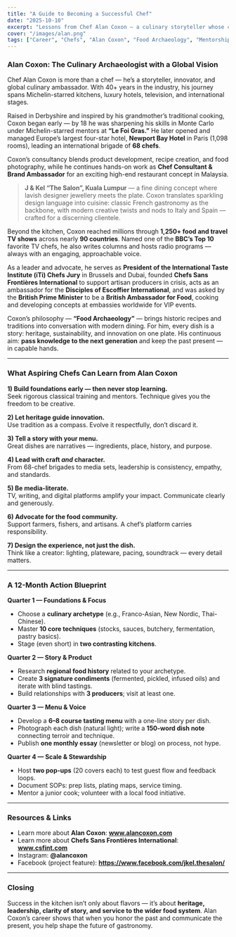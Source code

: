 ```yaml
---
title: "A Guide to Becoming a Successful Chef"
date: "2025-10-10"
excerpt: "Lessons from Chef Alan Coxon — a culinary storyteller whose career spans Michelin kitchens, luxury hotels, television, and global advocacy."
cover: "/images/alan.png"
tags: ["Career", "Chefs", "Alan Coxon", "Food Archaeology", "Mentorship"]
---
```


### Alan Coxon: The Culinary Archaeologist with a Global Vision

Chef Alan Coxon is more than a chef — he’s a storyteller, innovator, and global culinary ambassador. With 40+ years in the industry, his journey spans Michelin-starred kitchens, luxury hotels, television, and international stages.

Raised in Derbyshire and inspired by his grandmother’s traditional cooking, Coxon began early — by 18 he was sharpening his skills in Monte Carlo under Michelin-starred mentors at **“Le Foi Gras.”** He later opened and managed Europe’s largest four-star hotel, **Newport Bay Hotel** in Paris (1,098 rooms), leading an international brigade of **68 chefs**.

Coxon’s consultancy blends product development, recipe creation, and food photography, while he continues hands-on work as **Chef Consultant & Brand Ambassador** for an exciting high-end restaurant concept in Malaysia.

> **J & Kel “The Salon”, Kuala Lumpur** — a fine dining concept where lavish designer jewellery meets the plate. Coxon translates sparkling design language into cuisine: classic French gastronomy as the backbone, with modern creative twists and nods to Italy and Spain — crafted for a discerning clientele.

Beyond the kitchen, Coxon reached millions through **1,250+ food and travel TV shows** across nearly **90 countries**. Named one of the **BBC’s Top 10** favorite TV chefs, he also writes columns and hosts radio programs — always with an engaging, approachable voice.

As a leader and advocate, he serves as **President of the International Taste Institute (iTi) Chefs Jury** in Brussels and Dubai, founded **Chefs Sans Frontières International** to support artisan producers in crisis, acts as an ambassador for the **Disciples of Escoffier International**, and was asked by the **British Prime Minister** to be a **British Ambassador for Food**, cooking and developing concepts at embassies worldwide for VIP events.

Coxon’s philosophy — **“Food Archaeology”** — brings historic recipes and traditions into conversation with modern dining. For him, every dish is a story: heritage, sustainability, and innovation on one plate. His continuous aim: **pass knowledge to the next generation** and keep the past present — in capable hands.

---

### What Aspiring Chefs Can Learn from Alan Coxon

**1) Build foundations early — then never stop learning.**  
Seek rigorous classical training and mentors. Technique gives you the freedom to be creative.

**2) Let heritage guide innovation.**  
Use tradition as a compass. Evolve it respectfully, don’t discard it.

**3) Tell a story with your menu.**  
Great dishes are narratives — ingredients, place, history, and purpose.

**4) Lead with craft *and* character.**  
From 68-chef brigades to media sets, leadership is consistency, empathy, and standards.

**5) Be media-literate.**  
TV, writing, and digital platforms amplify your impact. Communicate clearly and generously.

**6) Advocate for the food community.**  
Support farmers, fishers, and artisans. A chef’s platform carries responsibility.

**7) Design the experience, not just the dish.**  
Think like a creator: lighting, plateware, pacing, soundtrack — every detail matters.

---

### A 12-Month Action Blueprint

**Quarter 1 — Foundations & Focus**  
- Choose a **culinary archetype** (e.g., Franco-Asian, New Nordic, Thai-Chinese).  
- Master **10 core techniques** (stocks, sauces, butchery, fermentation, pastry basics).  
- Stage (even short) in **two contrasting kitchens**.

**Quarter 2 — Story & Product**  
- Research **regional food history** related to your archetype.  
- Create **3 signature condiments** (fermented, pickled, infused oils) and iterate with blind tastings.  
- Build relationships with **3 producers**; visit at least one.

**Quarter 3 — Menu & Voice**  
- Develop a **6–8 course tasting menu** with a one-line story per dish.  
- Photograph each dish (natural light); write a **150-word dish note** connecting terroir and technique.  
- Publish **one monthly essay** (newsletter or blog) on process, not hype.

**Quarter 4 — Scale & Stewardship**  
- Host **two pop-ups** (20 covers each) to test guest flow and feedback loops.  
- Document SOPs: prep lists, plating maps, service timing.  
- Mentor a junior cook; volunteer with a local food initiative.

---

### Resources & Links

- Learn more about **Alan Coxon**: **www.alancoxon.com**  
- Learn more about **Chefs Sans Frontières International**: **www.csfint.com**  
- Instagram: **@alancoxon**  
- Facebook (project feature): **https://www.facebook.com/jkel.thesalon/**

---

### Closing

Success in the kitchen isn’t only about flavors — it’s about **heritage, leadership, clarity of story, and service to the wider food system**. Alan Coxon’s career shows that when you honor the past and communicate the present, you help shape the future of gastronomy.
